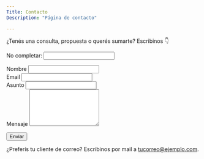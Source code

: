 ```yaml
--- 
Title: Contacto
Description: "Página de contacto"

---
```


¿Tenés una consulta, propuesta o querés sumarte? Escribinos 👇

<form name="contacto" method="POST" data-netlify="true" netlify-honeypot="bot-field">
  <input type="hidden" name="form-name" value="contacto" />
  <p class="hidden"><label>No completar: <input name="bot-field" /></label></p>

  <div class="field">
    <label for="name">Nombre</label>
    <input id="name" name="name" type="text" required />
  </div>

  <div class="field">
    <label for="email">Email</label>
    <input id="email" name="email" type="email" required />
  </div>

  <div class="field">
    <label for="subject">Asunto</label>
    <input id="subject" name="subject" type="text" />
  </div>

  <div class="field">
    <label for="message">Mensaje</label>
    <textarea id="message" name="message" rows="6" required></textarea>
  </div>

  <button type="submit" class="btn">Enviar</button>
  
  <div data-netlify-recaptcha="true"></div>
</form>

¿Preferís tu cliente de correo? Escribinos por mail a tucorreo@ejemplo.com<a href="mailto:tucorreo@ejemplo.com"></a>.
